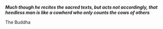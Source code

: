 _**Much though he recites the sacred texts, but acts not accordingly, that heedless man is like a cowherd who only counts the cows of others**_

The Buddha